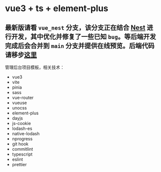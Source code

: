 # vue3 + ts + element-plus

## 最新版请看 `vue_nest` 分支，该分支正在结合 [Nest](https://nestjs.com) 进行开发，其中优化并修复了一些已知 `bug`。等后端开发完成后会合并到 `main` 分支并提供在线预览。后端代码请移步[这里](https://github.com/wjw-gavin/nest-study)

管理后台项目模板，相关技术：

- vue3
- vite
- pinia
- sass
- vue-router
- vueuse
- unocss
- element-plus
- dayjs
- js-cookie
- lodash-es
- native-lodash
- nprogress
- git hook
- commitlint
- typescript
- eslint
- prettier
